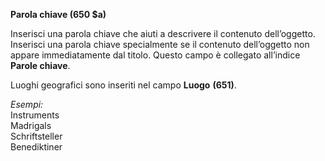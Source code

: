 **Parola chiave (650 $a)**  
  
Inserisci una parola chiave che aiuti a descrivere il contenuto dell’oggetto. Inserisci una parola chiave specialmente se il contenuto dell’oggetto non appare immediatamente dal titolo. Questo campo è collegato all’indice **Parole chiave**.  
  
Luoghi geografici sono inseriti nel campo **Luogo** **(651)**.  
  
_Esempi:_  
Instruments   
Madrigals   
Schriftsteller   
Benediktiner